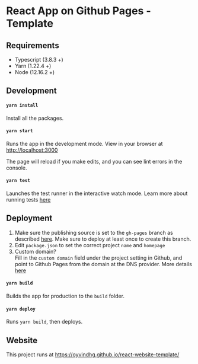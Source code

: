 # React App on Github Pages - Template

## Requirements

- Typescript (3.8.3 +)
- Yarn (1.22.4 +)
- Node (12.16.2 +)

## Development

#### `yarn install`

Install all the packages.

#### `yarn start`

Runs the app in the development mode.
View in your browser at [http://localhost:3000](http://localhost:3000)

The page will reload if you make edits, and you can see lint errors in the console.

#### `yarn test`

Launches the test runner in the interactive watch mode. Learn more about running tests [here](https://facebook.github.io/create-react-app/docs/running-tests)


## Deployment

1) Make sure the publishing source is set to the `gh-pages` branch as described [here](https://docs.github.com/en/github/working-with-github-pages/configuring-a-publishing-source-for-your-github-pages-site). Make sure to deploy at least once to create this branch.
2) Edit `package.json` to set the correct project `name` and `homepage`
3) Custom domain? \
Fill in the `custom domain` field under the project setting in Github, and point to Github Pages from the domain at the DNS provider.
More details [here](https://docs.github.com/en/github/working-with-github-pages/managing-a-custom-domain-for-your-github-pages-site)

#### `yarn build`

Builds the app for production to the `build` folder.

#### `yarn deploy`

Runs `yarn build`, then deploys.


## Website

This project runs at https://oyvindhg.github.io/react-website-template/
